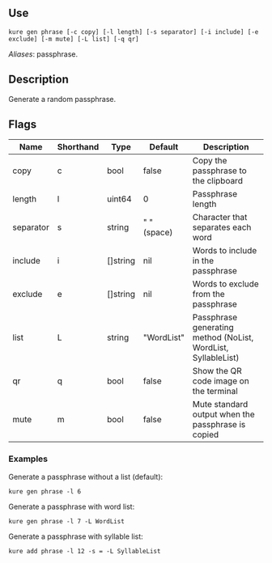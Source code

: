 ## Use

`kure gen phrase [-c copy] [-l length] [-s separator] [-i include] [-e exclude] [-m mute] [-L list] [-q qr]`

*Aliases*: passphrase.

## Description

Generate a random passphrase.

## Flags

|  Name     | Shorthand |     Type      |    Default    |                         Description                           |
|-----------|-----------|---------------|---------------|---------------------------------------------------------------|
| copy      | c         | bool          | false         | Copy the passphrase to the clipboard                          |
| length    | l         | uint64        | 0             | Passphrase length                                             |
| separator | s         | string        | " " (space)   | Character that separates each word                            |
| include   | i         | []string      | nil           | Words to include in the passphrase                            |
| exclude   | e         | []string      | nil           | Words to exclude from the passphrase                          |
| list      | L         | string        | "WordList"    | Passphrase generating method (NoList, WordList, SyllableList) |
| qr        | q         | bool          | false         | Show the QR code image on the terminal                        |
| mute      | m         | bool          | false         | Mute standard output when the passphrase is copied            |

### Examples

Generate a passphrase without a list (default):
```
kure gen phrase -l 6
```

Generate a passphrase with word list:
```
kure gen phrase -l 7 -L WordList
```

Generate a passphrase with syllable list:
```
kure add phrase -l 12 -s = -L SyllableList
```